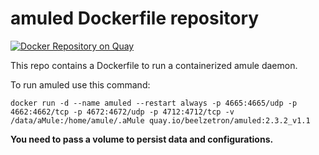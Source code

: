 # amuled Dockerfile repository

[![Docker Repository on Quay](https://quay.io/repository/beelzetron/amuled/status "Docker Repository on Quay")](https://quay.io/repository/beelzetron/amuled)

This repo contains a Dockerfile to run a containerized amule daemon.

To run amuled use this command:

```docker run -d --name amuled --restart always -p 4665:4665/udp -p 4662:4662/tcp -p 4672:4672/udp -p 4712:4712/tcp -v /data/aMule:/home/amule/.aMule quay.io/beelzetron/amuled:2.3.2_v1.1```

**You need to pass a volume to persist data and configurations.**
